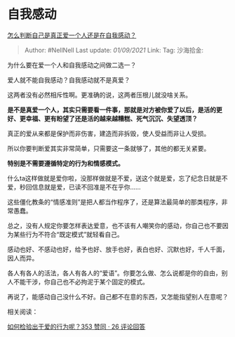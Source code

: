 # 自我感动
[怎么判断自己是真正爱一个人还是在自我感动？](https://www.zhihu.com/question/421009969/answer/2094695422)

> Author: #NellNell
> Last update: *01/09/2021*
> Link:
> Tag:
> 沙海拾金:

为什么要在爱一个人和自我感动之间做二选一？

爱人就不能自我感动？自我感动就不是真爱？

这两者没有必然相斥性啊。更准确的说，这两者压根儿就没啥关系。

**是不是真爱一个人，其实只需要看一件事，那就是对方被你爱了以后，是活的更好、更幸福、更有盼望了还是活的越来越糟糕、死气沉沉、失望透顶？**

真正的爱从来都是保护而非伤害，建造而非拆毁，使人受益而非让人受损。

所以你要判断爱其实非常简单，只需要这一条就够了，其他的都无关紧要。

**特别是不需要遵循特定的行为和情感模式。**

什么ta这样做就是爱你啦，没那样做就是不爱，送这个就是爱，忘了纪念日就是不爱，秒回信息就是爱，已读不回准是不在乎你……

这些僵化教条的“情感准则”是把人都当作程序了，还是算法最简单的那类程序，非常愚蠢。

总之，没有人规定你要怎样表达爱意，也不该有人嘲笑你的感动，你自己也不要因为某些行为不符合“既定模式”就轻看自己。

感动也好、不感动也好，给予也好、放手也好，表白也好、沉默也好，千人千面，因人而异。

各人有各人的活法，各人有各人的“爱语”。你要怎么做、怎么说都是你的自由，别人不能干涉，你自己也不必拘泥于某个固定的模式。

再说了，能感动自己没什么不好。自己都不在意的东西，又怎能指望别人在意呢？

相关阅读：

[如何检验出于爱的行为呢？353 赞同 · 26 评论回答](https://www.zhihu.com/question/441688567/answer/1708886796)
